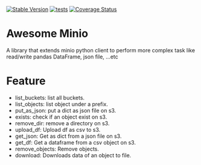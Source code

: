 [![Stable Version](https://badge.fury.io/py/awesome-minio.svg)](https://pypi.org/project/awesome-minio/)
[![tests](https://github.com/MoBagel/awesome-minio/workflows/develop/badge.svg)](https://github.com/MoBagel/awesome-minio)
[![Coverage Status](https://coveralls.io/repos/github/MoBagel/awesome-minio/badge.svg?branch=develop)](https://coveralls.io/github/MoBagel/awesome-minio)

# Awesome Minio

A library that extends minio python client to perform more complex task like read/write pandas DataFrame, json file, ...etc

# Feature
* list_buckets: list all buckets.
* list_objects: list object under a prefix.
* put_as_json: put a dict as json file on s3.
* exists: check if an object exist on s3.
* remove_dir: remove a directory on s3.
* upload_df: Upload df as csv to s3.
* get_json: Get as dict from a json file on s3.
* get_df: Get a dataframe from a csv object on s3.
* remove_objects: Remove objects.
* download: Downloads data of an object to file.
